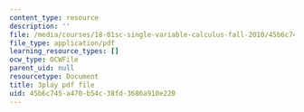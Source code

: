 ```yaml
---
content_type: resource
description: ''
file: /media/courses/18-01sc-single-variable-calculus-fall-2010/45b6c745a470b54c38fd3686a910e220_ryLdyDrBfvI.pdf
file_type: application/pdf
learning_resource_types: []
ocw_type: OCWFile
parent_uid: null
resourcetype: Document
title: 3play pdf file
uid: 45b6c745-a470-b54c-38fd-3686a910e220
---
```

